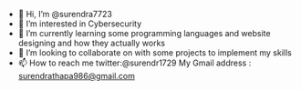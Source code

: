 - 👋 Hi, I’m @surendra7723
- 👀 I’m interested in Cybersecurity 
- 🌱 I’m currently learning some programming languages and website designing and how they actually works
- 💞️ I’m looking to collaborate on with some projects to implement my skills
- 📫 How to reach me twitter:@surendr1729 
My Gmail address : surendrathapa986@gmail.com


<!---
surendra7723/surendra7723 is a ✨ special ✨ repository because its `README.md` (this file) appears on your GitHub profile.
You can click the Preview link to take a look at your changes.
--->
